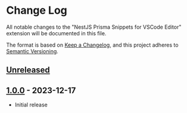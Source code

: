 # Change Log

All notable changes to the "NestJS Prisma Snippets for VSCode Editor" extension will be documented in this file.

The format is based on [Keep a Changelog](https://keepachangelog.com/en/1.0.0/),
and this project adheres to [Semantic Versioning](https://semver.org/spec/v2.0.0.html).

## [Unreleased]

## [1.0.0] - 2023-12-17

- Initial release

[unreleased]: https://github.com/ManuelGil/vscode-nestjs-prisma-snippets/compare/v1.0.0...HEAD
[1.0.0]: https://github.com/ManuelGil/vscode-nestjs-prisma-snippets/releases/tag/v1.0.0
